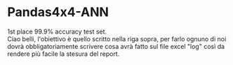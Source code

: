 # Pandas4x4-ANN
1st place 99.9% accuracy test set.  
Ciao belli, l'obiettivo è quello scritto nella riga sopra, per farlo ognuno di noi dovrà obbligatoriamente scrivere cosa avrà fatto sul file excel "log" così da rendere più facile la stesura del report.
